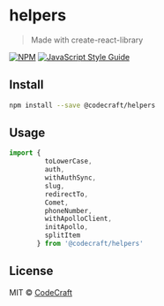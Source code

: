 # helpers

> Made with create-react-library

[![NPM](https://img.shields.io/npm/v/@codecraft/helpers.svg)](https://www.npmjs.com/package/@codecraft/helpers) [![JavaScript Style Guide](https://img.shields.io/badge/code_style-standard-brightgreen.svg)](https://standardjs.com)

## Install

```bash
npm install --save @codecraft/helpers
```

## Usage

```jsx
import {
         toLowerCase,
         auth,
         withAuthSync,
         slug,
         redirectTo,
         Comet,
         phoneNumber,
         withApolloClient,
         initApollo,
         splitItem
       } from '@codecraft/helpers'

```

## License

MIT © [CodeCraft](https://github.com/CodeCraft)
